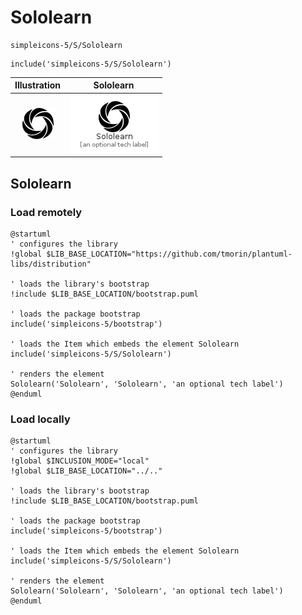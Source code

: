 # Sololearn


```text
simpleicons-5/S/Sololearn
```

```text
include('simpleicons-5/S/Sololearn')
```



| Illustration | Sololearn |
| :---: | :---: |
| ![illustration for Illustration](../../simpleicons-5/S/Sololearn.png) | ![illustration for Sololearn](../../simpleicons-5/S/Sololearn.Local.png) |




## Sololearn

### Load remotely
```plantuml
@startuml
' configures the library
!global $LIB_BASE_LOCATION="https://github.com/tmorin/plantuml-libs/distribution"

' loads the library's bootstrap
!include $LIB_BASE_LOCATION/bootstrap.puml

' loads the package bootstrap
include('simpleicons-5/bootstrap')

' loads the Item which embeds the element Sololearn
include('simpleicons-5/S/Sololearn')

' renders the element
Sololearn('Sololearn', 'Sololearn', 'an optional tech label')
@enduml
```

### Load locally
```plantuml
@startuml
' configures the library
!global $INCLUSION_MODE="local"
!global $LIB_BASE_LOCATION="../.."

' loads the library's bootstrap
!include $LIB_BASE_LOCATION/bootstrap.puml

' loads the package bootstrap
include('simpleicons-5/bootstrap')

' loads the Item which embeds the element Sololearn
include('simpleicons-5/S/Sololearn')

' renders the element
Sololearn('Sololearn', 'Sololearn', 'an optional tech label')
@enduml
```

